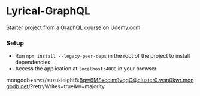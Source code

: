 # Lyrical-GraphQL

Starter project from a GraphQL course on Udemy.com

### Setup

- Run `npm install --legacy-peer-deps` in the root of the project to install dependencies
- Access the application at `localhost:4000` in your browser

mongodb+srv://suzukieight8:8qw6MSxccim9vqqC@cluster0.wsn0kwr.mongodb.net/?retryWrites=true&w=majority